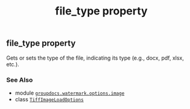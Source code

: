﻿---
title: file_type property
second_title: GroupDocs.Watermark for Python via .NET API References
description: 
type: docs
url: /python-net/groupdocs.watermark.options.image/tiffimageloadoptions/file_type/
is_root: false
weight: 40
---

## file_type property


Gets or sets the type of the file, 
indicating its type (e.g., docx, pdf, xlsx, etc.).

### See Also
* module [`groupdocs.watermark.options.image`](../../)
* class [`TiffImageLoadOptions`](/watermark/python-net/groupdocs.watermark.options.image/tiffimageloadoptions)
